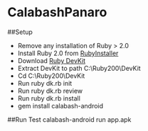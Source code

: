 # CalabashPanaro


##Setup
- Remove any installation of Ruby > 2.0
- Install Ruby 2.0 from [RubyInstaller](http://rubyinstaller.org/downloads/)
- Download [Ruby DevKit](http://dl.bintray.com/oneclick/rubyinstaller/DevKit-mingw64-32-4.7.2-20130224-1151-sfx.exe)
- Extract DevKit to path C:\Ruby200\DevKit
- Cd C:\Ruby200\DevKit
- Run ruby dk.rb init
- Run ruby dk.rb review
- Run ruby dk.rb install
- gem install calabash-android


##Run Test
calabash-android run app.apk
